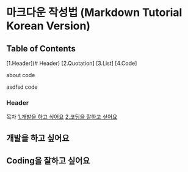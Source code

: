 # 마크다운 작성법 (Markdown Tutorial Korean Version)

## Table of Contents
[1.Header](# Header)
[2.Quotation]
[3.List]
[4.Code]


  about code
  
  asdfsd
    code

### Header

목차
[1.개발을 하고 싶어요](#개발을-하고-싶어요)
[2.코딩을 잘하고 싶어요](#coding을-잘하고-싶어요)

## 개발을 하고 싶어요
## Coding을 잘하고 싶어요
